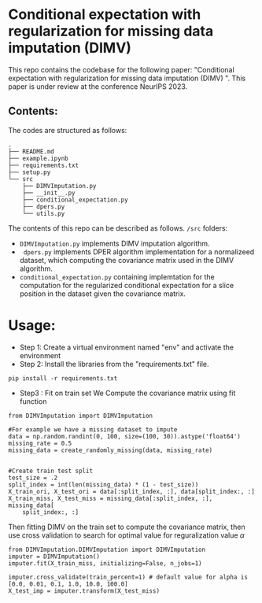 
# Conditional expectation with regularization for missing data imputation (DIMV) 

This repo contains the codebase for the following paper: "Conditional expectation with regularization for missing data imputation (DIMV) ". This paper is under review at the conference NeurIPS 2023.


## Contents:
The codes are structured as follows:  

``` 
.
├── README.md
├── example.ipynb
├── requirements.txt
├── setup.py
└── src
    ├── DIMVImputation.py
    ├── __init__.py
    ├── conditional_expectation.py
    ├── dpers.py
    └── utils.py 
 ``` 
The contents of this repo can be described as follows. ```/src``` folders:
- ```DIMVImputation.py``` implements DIMV imputation algorithm. 
- ``` dpers.py``` implements DPER algorithm implementation for a normalizeed dataset, which computing the covariance matrix used in the DIMV algorithm. 
- ```conditional_expectation.py``` containing implemtation for the computation for the regularized conditional expectation for a slice position in the dataset given the covariance matrix. 


# Usage: 



- Step 1: Create a virtual environment named "env" and activate the environment 
- Step 2: Install the libraries from the "requirements.txt" file. 

``` 
pip install -r requirements.txt 
```

- Step3 : Fit on train set 
We Compute the covariance matrix using fit function 
```
from DIMVImputation import DIMVImputation

#For example we have a missing dataset to impute   
data = np.random.randint(0, 100, size=(100, 30)).astype('float64')
missing_rate = 0.5
missing_data = create_randomly_missing(data, missing_rate)


#Create train test split
test_size = .2
split_index = int(len(missing_data) * (1 - test_size))
X_train_ori, X_test_ori = data[:split_index, :], data[split_index:, :]
X_train_miss, X_test_miss = missing_data[:split_index, :], missing_data[
    split_index:, :]  
```  

Then fitting DIMV on the train set to compute the covariance matrix, then use cross validation to search for optimal value for reguralization value $\alpha$

``` 
from DIMVImputation.DIMVImputation import DIMVImputation 
imputer = DIMVImputation()
imputer.fit(X_train_miss, initializing=False, n_jobs=1)

imputer.cross_validate(train_percent=1) # default value for alpha is [0.0, 0.01, 0.1, 1.0, 10.0, 100.0] 
X_test_imp = imputer.transform(X_test_miss) 
```
 
